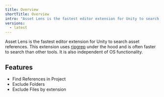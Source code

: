 ```yaml
---
title: Overview
shortTitle: Overview
intro: "Asset Lens is the fastest editor extension for Unity to search asset references and dependencies."
versions:
  - latest
---
```


Asset Lens is the fastest editor extension for Unity to search asset references.
This extension uses [ripgrep](https://github.com/BurntSushi/ripgrep) under the hood and is often faster to search than other tools. It is also independent of OS functionality.

## Features

- Find References in Project
- Exclude Folders
- Exclude Files by extension
